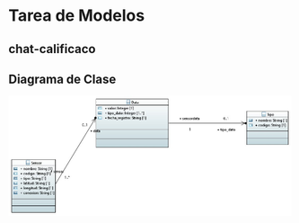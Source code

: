 # Tarea de Modelos
## chat-calificaco
## Diagrama de Clase
![alt text](https://github.com/gameri7/chat-calificado/blob/main/diagrama/diagrama_clases.jpeg?raw=true)